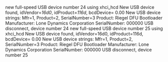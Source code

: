 new full-speed USB device number 24 using xhci_hcd
New USB device found, idVendor=*16d0*, idProduct=*116d*, bcdDevice= 0.00
New USB device strings: Mfr=1, Product=2, SerialNumber=3
Product: Riegel DFU Bootloader
Manufacturer: Lone Dynamics Corporation
SerialNumber: 000000
USB disconnect, device number 24
new full-speed USB device number 25 using xhci_hcd
New USB device found, idVendor=16d0, idProduct=116d, bcdDevice= 0.00
New USB device strings: Mfr=1, Product=2, SerialNumber=3
Product: Riegel DFU Bootloader
Manufacturer: Lone Dynamics Corporation
SerialNumber: 000000
USB disconnect, device number 25


